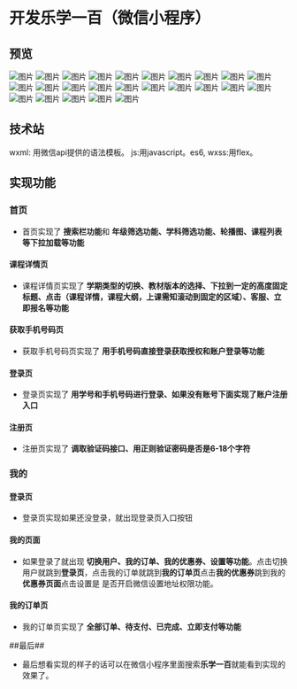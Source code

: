 # **开发乐学一百（微信小程序）**


## **预览**
![图片](./images/readme/1.png)
![图片](./images/readme/2.png)
![图片](./images/readme/3.png)
![图片](./images/readme/4.png)
![图片](./images/readme/5.png)
![图片](./images/readme/6.png)
![图片](./images/readme/7.png)
![图片](./images/readme/8.png)
![图片](./images/readme/9.png)
![图片](./images/readme/10.png)
![图片](./images/readme/11.png)
![图片](./images/readme/12.png)
![图片](./images/readme/13.png)
![图片](./images/readme/14.png)
![图片](./images/readme/15.png)
![图片](./images/readme/16.png)
![图片](./images/readme/17.png)
![图片](./images/readme/18.png)
![图片](./images/readme/19.png)
![图片](./images/readme/20.png)
![图片](./images/readme/21.png)
![图片](./images/readme/22.png)
![图片](./images/readme/23.png)
![图片](./images/readme/24.png)
![图片](./images/readme/25.png)
## **技术站**
   wxml: 用微信api提供的语法模板。 js:用javascript。es6, wxss:用flex。

## **实现功能**

### **首页**
- 首页实现了 **搜索栏功能**和 **年级筛选功能、学科筛选功能、轮播图、课程列表等下拉加载等功能** 

#### **课程详情页**
- 课程详情页实现了 **学期类型的切换、教材版本的选择、下拉到一定的高度固定标题、点击（课程详情，课程大纲，上课需知滚动到固定的区域）、客服、立即报名等功能**

#### **获取手机号码页**
- 获取手机号码页实现了 **用手机号码直接登录获取授权和账户登录等功能**

#### **登录页**
- 登录页实现了 **用学号和手机号码进行登录、如果没有账号下面实现了账户注册入口**

#### **注册页**
- 注册页实现了 **调取验证码接口、用正则验证密码是否是6-18个字符**

### **我的**

#### **登录页**
- 登录页实现如果还没登录，就出现登录页入口按钮

#### **我的页面**
- 如果登录了就出现 **切换用户、我的订单、我的优惠券、设置等功能**。点击切换用户就跳到**登录页**，点击我的订单就跳到**我的订单页**点击**我的优惠券**跳到我的**优惠券页面**点击设置是 是否开启微信设置地址权限功能。
#### **我的订单页**
- 我的订单页实现了 **全部订单、待支付、已完成、立即支付等功能**


##最后##
- 最后想看实现的样子的话可以在微信小程序里面搜索**乐学一百**就能看到实现的效果了。

